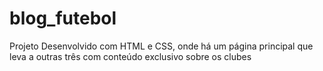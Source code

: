 # blog_futebol
 Projeto Desenvolvido com HTML e CSS, onde há um página principal que leva a outras três com conteúdo exclusivo sobre os clubes
